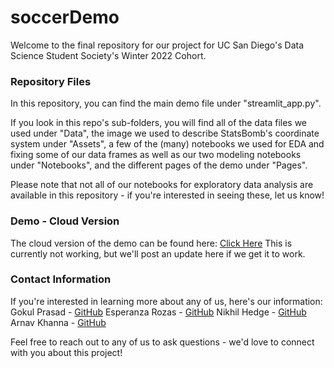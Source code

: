 # soccerDemo
Welcome to the final repository for our project for UC San Diego's Data Science Student Society's Winter 2022 Cohort.

### Repository Files
In this repository, you can find the main demo file under "streamlit_app.py".

If you look in this repo's sub-folders, you will find all of the data files we used under "Data", the image we used to describe StatsBomb's coordinate system under "Assets", a few of the (many) notebooks we used for EDA and fixing some of our data frames as well as our two modeling notebooks under "Notebooks", and the different pages of the demo under "Pages".

Please note that not all of our notebooks for exploratory data analysis are available in this repository - if you're interested in seeing these, let us know!

### Demo - Cloud Version
The cloud version of the demo can be found here: [Click Here](https://share.streamlit.io/gprasad125/soccerdemo/main)
This is currently not working, but we'll post an update here if we get it to work.

### Contact Information
If you're interested in learning more about any of us, here's our information:
Gokul Prasad - [GitHub](https://github.com/gprasad125)
Esperanza Rozas - [GitHub](https://github.com/ESR76)
Nikhil Hedge - [GitHub](https://github.com/nihegde18)
Arnav Khanna - [GitHub](https://github.com/arnavkhanna)

Feel free to reach out to any of us to ask questions - we'd love to connect with you about this project!
